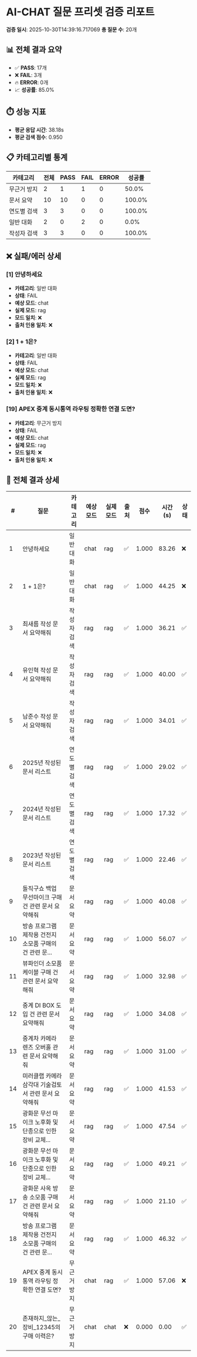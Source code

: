 # AI-CHAT 질문 프리셋 검증 리포트

**검증 일시**: 2025-10-30T14:39:16.717069
**총 질문 수**: 20개

## 📊 전체 결과 요약

- ✅ **PASS**: 17개
- ❌ **FAIL**: 3개
- 🔥 **ERROR**: 0개
- 📈 **성공률**: 85.0%

## ⏱️ 성능 지표

- **평균 응답 시간**: 38.18s
- **평균 검색 점수**: 0.950

## 📋 카테고리별 통계

| 카테고리 | 전체 | PASS | FAIL | ERROR | 성공률 |
|----------|------|------|------|-------|--------|
| 무근거 방지 | 2 | 1 | 1 | 0 | 50.0% |
| 문서 요약 | 10 | 10 | 0 | 0 | 100.0% |
| 연도별 검색 | 3 | 3 | 0 | 0 | 100.0% |
| 일반 대화 | 2 | 0 | 2 | 0 | 0.0% |
| 작성자 검색 | 3 | 3 | 0 | 0 | 100.0% |

## ❌ 실패/에러 상세

### [1] 안녕하세요

- **카테고리**: 일반 대화
- **상태**: FAIL
- **예상 모드**: chat
- **실제 모드**: rag
- **모드 일치**: ❌
- **출처 인용 일치**: ❌

### [2] 1 + 1은?

- **카테고리**: 일반 대화
- **상태**: FAIL
- **예상 모드**: chat
- **실제 모드**: rag
- **모드 일치**: ❌
- **출처 인용 일치**: ❌

### [19] APEX 중계 동시통역 라우팅 정확한 연결 도면?

- **카테고리**: 무근거 방지
- **상태**: FAIL
- **예상 모드**: chat
- **실제 모드**: rag
- **모드 일치**: ❌
- **출처 인용 일치**: ❌


## 📝 전체 결과 상세

| # | 질문 | 카테고리 | 예상 모드 | 실제 모드 | 출처 | 점수 | 시간(s) | 상태 |
|---|------|----------|----------|----------|------|------|---------|------|
| 1 | 안녕하세요 | 일반 대화 | chat | rag | ✅ | 1.000 | 83.26 | ❌ |
| 2 | 1 + 1은? | 일반 대화 | chat | rag | ✅ | 1.000 | 44.25 | ❌ |
| 3 | 최새름 작성 문서 요약해줘 | 작성자 검색 | rag | rag | ✅ | 1.000 | 36.21 | ✅ |
| 4 | 유인혁 작성 문서 요약해줘 | 작성자 검색 | rag | rag | ✅ | 1.000 | 40.00 | ✅ |
| 5 | 남준수 작성 문서 요약해줘 | 작성자 검색 | rag | rag | ✅ | 1.000 | 34.01 | ✅ |
| 6 | 2025년 작성된 문서 리스트 | 연도별 검색 | rag | rag | ✅ | 1.000 | 29.02 | ✅ |
| 7 | 2024년 작성된 문서 리스트 | 연도별 검색 | rag | rag | ✅ | 1.000 | 17.32 | ✅ |
| 8 | 2023년 작성된 문서 리스트 | 연도별 검색 | rag | rag | ✅ | 1.000 | 22.46 | ✅ |
| 9 | 돌직구쇼 백업 무선마이크 구매 건 관련 문서 요약해줘 | 문서 요약 | rag | rag | ✅ | 1.000 | 40.08 | ✅ |
| 10 | 방송 프로그램 제작용 건전지 소모품 구매의 건 관련 문... | 문서 요약 | rag | rag | ✅ | 1.000 | 56.07 | ✅ |
| 11 | 뷰파인더 소모품 케이블 구매 건 관련 문서 요약해줘 | 문서 요약 | rag | rag | ✅ | 1.000 | 32.98 | ✅ |
| 12 | 중계 DI BOX 도입 건 관련 문서 요약해줘 | 문서 요약 | rag | rag | ✅ | 1.000 | 34.08 | ✅ |
| 13 | 중계차 카메라 렌즈 오버홀 관련 문서 요약해줘 | 문서 요약 | rag | rag | ✅ | 1.000 | 31.00 | ✅ |
| 14 | 미러클랩 카메라 삼각대 기술검토서 관련 문서 요약해줘 | 문서 요약 | rag | rag | ✅ | 1.000 | 41.53 | ✅ |
| 15 | 광화문 무선 마이크 노후화 및 단종으로 인한 장비 교체... | 문서 요약 | rag | rag | ✅ | 1.000 | 47.54 | ✅ |
| 16 | 광화문 무선 마이크 노후화 및 단종으로 인한 장비 교체... | 문서 요약 | rag | rag | ✅ | 1.000 | 49.21 | ✅ |
| 17 | 광화문 사옥 방송 소모품 구매 건 관련 문서 요약해줘 | 문서 요약 | rag | rag | ✅ | 1.000 | 21.10 | ✅ |
| 18 | 방송 프로그램 제작용 건전지 소모품 구매의 건 관련 문... | 문서 요약 | rag | rag | ✅ | 1.000 | 46.32 | ✅ |
| 19 | APEX 중계 동시통역 라우팅 정확한 연결 도면? | 무근거 방지 | chat | rag | ✅ | 1.000 | 57.06 | ❌ |
| 20 | 존재하지_않는_장비_12345의 구매 이력은? | 무근거 방지 | chat | chat | ❌ | 0.000 | 0.00 | ✅ |

